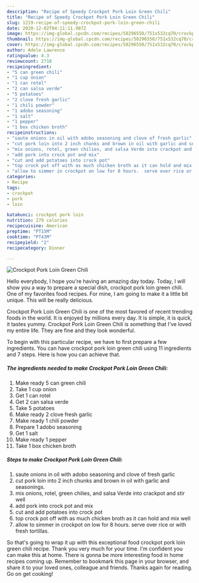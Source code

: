 ```yaml
---
description: "Recipe of Speedy Crockpot Pork Loin Green Chili"
title: "Recipe of Speedy Crockpot Pork Loin Green Chili"
slug: 1219-recipe-of-speedy-crockpot-pork-loin-green-chili
date: 2020-12-02T04:11:11.987Z
image: https://img-global.cpcdn.com/recipes/58296550/751x532cq70/crockpot-pork-loin-green-chili-recipe-main-photo.jpg
thumbnail: https://img-global.cpcdn.com/recipes/58296550/751x532cq70/crockpot-pork-loin-green-chili-recipe-main-photo.jpg
cover: https://img-global.cpcdn.com/recipes/58296550/751x532cq70/crockpot-pork-loin-green-chili-recipe-main-photo.jpg
author: Adele Lawrence
ratingvalue: 4.3
reviewcount: 2718
recipeingredient:
- "5 can green chili"
- "1 cup onion"
- "1 can rotel"
- "2 can salsa verde"
- "5 potatoes"
- "2 clove fresh garlic"
- "1 chili powder"
- "1 adobo seasoning"
- "1 salt"
- "1 pepper"
- "1 box chicken broth"
recipeinstructions:
- "saute onions in oil with adobo seasoning and clove of fresh garlic"
- "cut pork loin into 2 inch chunks and brown in oil with garlic and seasonings."
- "mix onions, rotel, green chilies, and salsa Verde into crackpot and stir well"
- "add pork into crock pot and mix"
- "cut and add potatoes into crock pot"
- "top crock pot off with as much chicken broth as it can hold and mix well"
- "allow to simmer in crockpot on low for 8 hours.  serve over rice or with fresh tortillas."
categories:
- Recipe
tags:
- crockpot
- pork
- loin

katakunci: crockpot pork loin 
nutrition: 279 calories
recipecuisine: American
preptime: "PT15M"
cooktime: "PT43M"
recipeyield: "2"
recipecategory: Dinner

---
```



![Crockpot Pork Loin Green Chili](https://img-global.cpcdn.com/recipes/58296550/751x532cq70/crockpot-pork-loin-green-chili-recipe-main-photo.jpg)

Hello everybody, I hope you're having an amazing day today. Today, I will show you a way to prepare a special dish, crockpot pork loin green chili. One of my favorites food recipes. For mine, I am going to make it a little bit unique. This will be really delicious.



Crockpot Pork Loin Green Chili is one of the most favored of recent trending foods in the world. It is enjoyed by millions every day. It is simple, it is quick, it tastes yummy. Crockpot Pork Loin Green Chili is something that I've loved my entire life. They are fine and they look wonderful.


To begin with this particular recipe, we have to first prepare a few ingredients. You can have crockpot pork loin green chili using 11 ingredients and 7 steps. Here is how you can achieve that.

<!--inarticleads1-->

##### The ingredients needed to make Crockpot Pork Loin Green Chili:

1. Make ready 5 can green chili
1. Take 1 cup onion
1. Get 1 can rotel
1. Get 2 can salsa verde
1. Take 5 potatoes
1. Make ready 2 clove fresh garlic
1. Make ready 1 chili powder
1. Prepare 1 adobo seasoning
1. Get 1 salt
1. Make ready 1 pepper
1. Take 1 box chicken broth




<!--inarticleads2-->

##### Steps to make Crockpot Pork Loin Green Chili:

1. saute onions in oil with adobo seasoning and clove of fresh garlic
1. cut pork loin into 2 inch chunks and brown in oil with garlic and seasonings.
1. mix onions, rotel, green chilies, and salsa Verde into crackpot and stir well
1. add pork into crock pot and mix
1. cut and add potatoes into crock pot
1. top crock pot off with as much chicken broth as it can hold and mix well
1. allow to simmer in crockpot on low for 8 hours.  serve over rice or with fresh tortillas.




So that's going to wrap it up with this exceptional food crockpot pork loin green chili recipe. Thank you very much for your time. I'm confident you can make this at home. There is gonna be more interesting food in home recipes coming up. Remember to bookmark this page in your browser, and share it to your loved ones, colleague and friends. Thanks again for reading. Go on get cooking!

